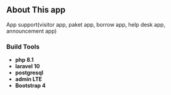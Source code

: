 
## About This app

App support(visitor app, paket app, borrow app, help desk app, announcement app)

### Build Tools

- **php 8.1**
- **laravel 10**
- **postgresql**
- **admin LTE**
- **Bootstrap 4**



